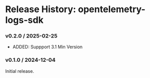 # Release History: opentelemetry-logs-sdk

### v0.2.0 / 2025-02-25

* ADDED: Suppport 3.1 Min Version

### v0.1.0 / 2024-12-04

Initial release.
